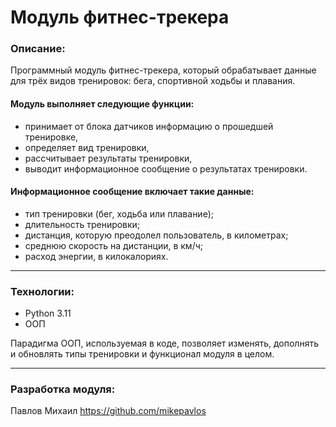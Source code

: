 # Модуль фитнес-трекера

### Описание:
Программный модуль фитнес-трекера, который обрабатывает данные для трёх видов 
тренировок: бега, спортивной ходьбы и плавания.  

#### Модуль выполняет следующие функции:  
- принимает от блока датчиков информацию о прошедшей тренировке,
- определяет вид тренировки,
- рассчитывает результаты тренировки,
- выводит информационное сообщение о результатах тренировки.  

#### Информационное сообщение включает такие данные:  
- тип тренировки (бег, ходьба или плавание);
- длительность тренировки;
- дистанция, которую преодолел пользователь, в километрах;
- среднюю скорость на дистанции, в км/ч;
- расход энергии, в килокалориях.

---

### Технологии:
- Python 3.11
- ООП

Парадигма ООП, используемая в коде, позволяет изменять, дополнять и обновлять
типы тренировки и функционал модуля в целом.  

---

### Разработка модуля:
Павлов Михаил https://github.com/mikepavlos
